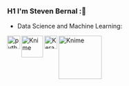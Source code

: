 ### H1 I'm Steven Bernal  ::robot:


- Data Science and Machine Learning:
<div>
<img align="left" alt="python" width="30px" src="https://upload.wikimedia.org/wikipedia/commons/thumb/c/c3/Python-logo-notext.svg/100px-Python-logo-notext.svg.png"/>
<img align="left" alt="Knime" width="50px" src="https://upload.wikimedia.org/wikipedia/commons/thumb/0/05/Scikit_learn_logo_small.svg/1920px-Scikit_learn_logo_small.svg.png"/>
<img align="left" alt="Keras" width="30px" src="https://upload.wikimedia.org/wikipedia/commons/thumb/a/ae/Keras_logo.svg/250px-Keras_logo.svg.png"/>
<img align="left" alt="Knime" width="100px" src="https://upload.wikimedia.org/wikipedia/commons/thumb/b/b2/KNIMELogoTM.svg/1920px-KNIMELogoTM.svg.png"/>
<div/>
